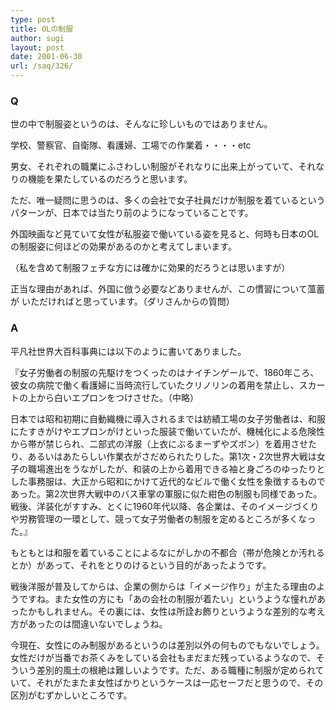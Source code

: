 ```yaml
---
type: post
title: OLの制服
author: sugi
layout: post
date: 2001-06-30
url: /saq/326/
---
```

### Q 

世の中で制服姿というのは、そんなに珍しいものではありません。
  
学校、警察官、自衛隊、看護婦、工場での作業着・・・・etc
  
男女、それぞれの職業にふさわしい制服がそれなりに出来上がっていて、それなりの機能を果たしているのだろうと思います。
  
ただ、唯一疑問に思うのは、多くの会社で女子社員だけが制服を着ているというパターンが、日本では当たり前のようになっていることです。
  
外国映画など見ていて女性が私服姿で働いている姿を見ると、何時も日本のOLの制服姿に何ほどの効果があるのかと考えてしまいます。
  
（私を含めて制服フェチな方には確かに効果的だろうとは思いますが）
  
正当な理由があれば、外国に倣う必要などありませんが、この慣習について薀蓄が いただければと思っています。（ダリさんからの質問）

### A 

平凡社世界大百科事典には以下のように書いてありました。

『女子労働者の制服の先駆けをつくったのはナイチンゲールで、1860年ころ、彼女の病院で働く看護婦に当時流行していたクリノリンの着用を禁止し、スカートの上から白いエプロンをつけさせた。（中略）

日本では昭和初期に自動織機に導入されるまでは紡績工場の女子労働者は、和服にたすきがけやエプロンがけといった服装で働いていたが、機械化による危険性から帯が禁じられ、二部式の洋服（上衣にぶるまーずやズボン）を着用させたり、あるいはあたらしい作業衣がさだめられたりした。第1次・2次世界大戦は女子の職場進出をうながしたが、和装の上から着用できる袖と身ごろのゆったりとした事務服は、大正から昭和にかけて近代的なビルで働く女性を象徴するものであった。第2次世界大戦中のバス車掌の軍服に似た紺色の制服も同様であった。戦後、洋装化がすすみ、とくに1960年代以降、各企業は、そのイメージづくりや労務管理の一環として、競って女子労働者の制服を定めるところが多くなった。』

もともとは和服を着ていることによるなにがしかの不都合（帯が危険とか汚れるとか）があって、それをとりのけるという目的があったようです。

戦後洋服が普及してからは、企業の側からは「イメージ作り」が主たる理由のようですね。また女性の方にも「あの会社の制服が着たい」というような憧れがあったかもしれません。その裏には、女性は所詮お飾りというような差別的な考え方があったのは間違いないでしょうね。

今現在、女性にのみ制服があるというのは差別以外の何ものでもないでしょう。女性だけが当番でお茶くみをしている会社もまだまだ残っているようなので、そういう差別的風土の根絶は難しいようです。ただ、ある職種に制服が定められていて、それがたまたま女性ばかりというケースは一応セーフだと思うので、その区別がむずかしいところです。
